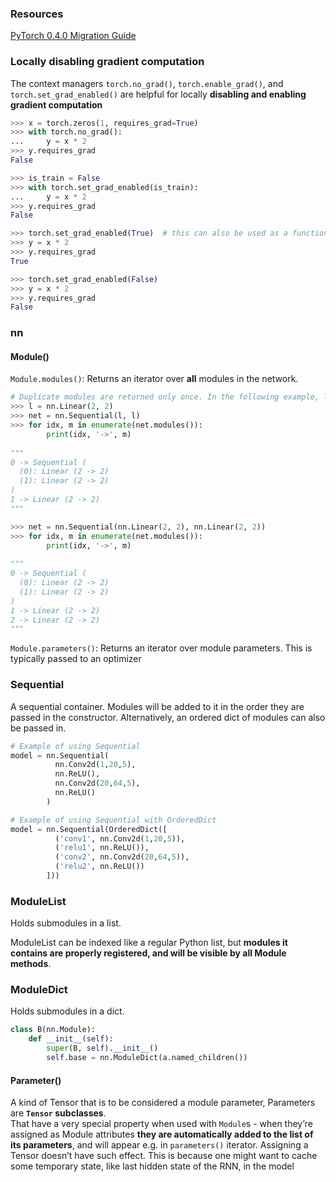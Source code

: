 
### Resources
[PyTorch 0.4.0 Migration Guide](https://pytorch.org/blog/pytorch-0_4_0-migration-guide/)

### Locally disabling gradient computation
The context managers `torch.no_grad()`, `torch.enable_grad()`, and `torch.set_grad_enabled()` are helpful for locally **disabling and enabling gradient computation**
```python
>>> x = torch.zeros(1, requires_grad=True)
>>> with torch.no_grad():
...     y = x * 2
>>> y.requires_grad
False

>>> is_train = False
>>> with torch.set_grad_enabled(is_train):
...     y = x * 2
>>> y.requires_grad
False

>>> torch.set_grad_enabled(True)  # this can also be used as a function
>>> y = x * 2
>>> y.requires_grad
True

>>> torch.set_grad_enabled(False)
>>> y = x * 2
>>> y.requires_grad
False
```

### nn
#### Module()
`Module.modules()`: Returns an iterator over **all** modules in the network.  
```python
# Duplicate modules are returned only once. In the following example, l will be returned only once.
>>> l = nn.Linear(2, 2)
>>> net = nn.Sequential(l, l)
>>> for idx, m in enumerate(net.modules()):
        print(idx, '->', m)
        
"""
0 -> Sequential (
  (0): Linear (2 -> 2)
  (1): Linear (2 -> 2)
)
1 -> Linear (2 -> 2)
"""

>>> net = nn.Sequential(nn.Linear(2, 2), nn.Linear(2, 2))
>>> for idx, m in enumerate(net.modules()):
        print(idx, '->', m)
        
"""
0 -> Sequential (
  (0): Linear (2 -> 2)
  (1): Linear (2 -> 2)
)
1 -> Linear (2 -> 2)
2 -> Linear (2 -> 2)
"""
```

`Module.parameters()`: Returns an iterator over module parameters. This is typically passed to an optimizer

### Sequential
A sequential container. Modules will be added to it in the order they are passed in the constructor. Alternatively, an ordered dict of modules can also be passed in.
```python
# Example of using Sequential
model = nn.Sequential(
          nn.Conv2d(1,20,5),
          nn.ReLU(),
          nn.Conv2d(20,64,5),
          nn.ReLU()
        )

# Example of using Sequential with OrderedDict
model = nn.Sequential(OrderedDict([
          ('conv1', nn.Conv2d(1,20,5)),
          ('relu1', nn.ReLU()),
          ('conv2', nn.Conv2d(20,64,5)),
          ('relu2', nn.ReLU())
        ]))
```

### ModuleList
Holds submodules in a list.

ModuleList can be indexed like a regular Python list, but **modules it contains are properly registered, and will be visible by all Module methods**.

### ModuleDict
Holds submodules in a dict.
```python
class B(nn.Module):
    def __init__(self):
        super(B, self).__init__()
        self.base = nn.ModuleDict(a.named_children())
```


#### Parameter()
A kind of Tensor that is to be considered a module parameter, Parameters are **`Tensor` subclasses**.  
That have a very special property when used with `Module`s - when they’re assigned as Module attributes **they are automatically added to the list of its parameters**, and will appear e.g. in `parameters()` iterator. Assigning a Tensor doesn’t have such effect. This is because one might want to cache some temporary state, like last hidden state of the RNN, in the model

#### 
